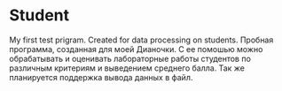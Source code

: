 # Student
My first test prigram. Created for data processing on students.
Пробная программа, созданная для моей Дианочки. С ее помошью можно обрабатывать и оценивать лабораторные работы
студентов по различным критериям и выведением среднего балла. Так же планируется поддержка вывода данных в файл.
